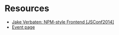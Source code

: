 # Resources
- [Jake Verbaten: NPM-style Frontend [JSConf2014]](https://www.youtube.com/watch?v=8w0_Xw7PPFQ)
- [Event page](http://www.meetup.com/JavaScript-MVC-Meetup-Amsterdam/events/217298402/)
